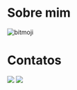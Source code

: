 # Sobre mim


![bitmoji](https://user-images.githubusercontent.com/105867091/169319334-2ec73b97-f009-46a5-b988-cf633b7e3863.png)

# Contatos

<a href="https://www.instagram.com/feelip_gb" target="_blank"><img src="https://img.shields.io/badge/-Instagram-%23E4405F?style=for-the-badge&logo=instagram&logoColor=white" target="_blank"></a>
<a href="https://www.youtube.com/channel/UCyW6hCcKJ8ZYFiFl660G-Cw/featured" target="_blank"><img src="https://img.shields.io/badge/YouTube-FF0000?style=for-the-badge&logo=youtube&logoColor=white" target="_blank"></a>
